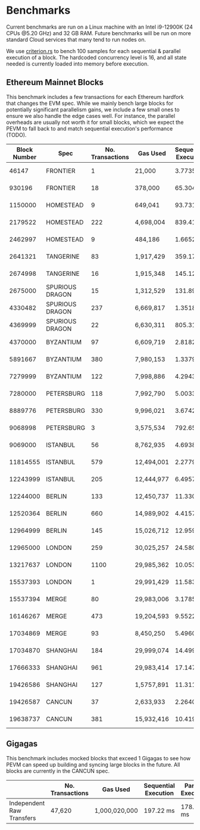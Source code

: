 # Benchmarks

Current benchmarks are run on a Linux machine with an Intel i9-12900K (24 CPUs @5.20 GHz) and 32 GB RAM. Future benchmarks will be run on more standard Cloud services that many tend to run nodes on.

We use [criterion.rs](https://github.com/bheisler/criterion.rs) to bench 100 samples for each sequential & parallel execution of a block. The hardcoded concurrency level is 16, and all state needed is currently loaded into memory before execution.

## Ethereum Mainnet Blocks

This benchmark includes a few transactions for each Ethereum hardfork that changes the EVM spec. While we mainly bench large blocks for potentially significant parallelism gains, we include a few small ones to ensure we also handle the edge cases well. For instance, the parallel overheads are usually not worth it for small blocks, which we expect the PEVM to fall back to and match sequential execution's performance (TODO).

| Block Number | Spec            | No. Transactions | Gas Used   | Sequential Execution | Parallel Execution | P / S    |
| ------------ | --------------- | ---------------- | ---------- | -------------------- | ------------------ | -------- |
| 46147        | FRONTIER        | 1                | 21,000     | 3.7735 µs            | 5.5761 µs          | 1.48     |
| 930196       | FRONTIER        | 18               | 378,000    | 65.304 µs            | 143.17 µs          | 2.19     |
| 1150000      | HOMESTEAD       | 9                | 649,041    | 93.731 µs            | 167.12 µs          | 1.78     |
| 2179522      | HOMESTEAD       | 222              | 4,698,004  | 839.41 µs            | 1.9379 ms          | 2.31     |
| 2462997      | HOMESTEAD       | 9                | 484,186    | 1.6652 ms            | 2.0024 ms          | 1.2      |
| 2641321      | TANGERINE       | 83               | 1,917,429  | 359.17 µs            | 797.55 µs          | 2.22     |
| 2674998      | TANGERINE       | 16               | 1,915,348  | 145.12 µs            | 178.53 µs          | 1.23     |
| 2675000      | SPURIOUS DRAGON | 15               | 1,312,529  | 131.89 µs            | 183.32 µs          | 1.39     |
| 4330482      | SPURIOUS DRAGON | 237              | 6,669,817  | 1.3518 ms            | 1.1653 ms          | **0.86** |
| 4369999      | SPURIOUS DRAGON | 22               | 6,630,311  | 805.31 µs            | 539.95 µs          | **0.67** |
| 4370000      | BYZANTIUM       | 97               | 6,609,719  | 2.8182 ms            | 5.6790 ms          | 2.02     |
| 5891667      | BYZANTIUM       | 380              | 7,980,153  | 1.3379 ms            | 2.8175 ms          | 2.11     |
| 7279999      | BYZANTIUM       | 122              | 7,998,886  | 4.2943 ms            | 1.8750 ms          | **0.44** |
| 7280000      | PETERSBURG      | 118              | 7,992,790  | 5.0033 ms            | 3.4559 ms          | **0.69** |
| 8889776      | PETERSBURG      | 330              | 9,996,021  | 3.6742 ms            | 2.8915 ms          | **0.79** |
| 9068998      | PETERSBURG      | 3                | 3,575,534  | 792.65 µs            | 1.2147 ms          | 1.53     |
| 9069000      | ISTANBUL        | 56               | 8,762,935  | 4.6938 ms            | 5.2187 ms          | 1.11     |
| 11814555     | ISTANBUL        | 579              | 12,494,001 | 2.2779 ms            | 4.5469 ms          | 2        |
| 12243999     | ISTANBUL        | 205              | 12,444,977 | 6.4957 ms            | 6.0502 ms          | **0.93** |
| 12244000     | BERLIN          | 133              | 12,450,737 | 11.330 ms            | 13.718 ms          | 1.21     |
| 12520364     | BERLIN          | 660              | 14,989,902 | 4.4157 ms            | 7.5328 ms          | 1.71     |
| 12964999     | BERLIN          | 145              | 15,026,712 | 12.959 ms            | 16.173 ms          | 1.25     |
| 12965000     | LONDON          | 259              | 30,025,257 | 24.580 ms            | 14.590 ms          | **0.59** |
| 13217637     | LONDON          | 1100             | 29,985,362 | 10.053 ms            | 10.284 ms          | 1.02     |
| 15537393     | LONDON          | 1                | 29,991,429 | 11.583 µs            | 25.809 µs          | 2.23     |
| 15537394     | MERGE           | 80               | 29,983,006 | 3.1785 ms            | 3.2075 ms          | 1.01     |
| 16146267     | MERGE           | 473              | 19,204,593 | 9.5522 ms            | 5.4430 ms          | **0.57** |
| 17034869     | MERGE           | 93               | 8,450,250  | 5.4960 ms            | 4.8504 ms          | **0.88** |
| 17034870     | SHANGHAI        | 184              | 29,999,074 | 14.499 ms            | 17.309 ms          | 1.19     |
| 17666333     | SHANGHAI        | 961              | 29,983,414 | 17.147 ms            | 12.125 ms          | **0.71** |
| 19426586     | SHANGHAI        | 127              | 1,5757,891 | 11.311 ms            | 15.657 ms          | 1.38     |
| 19426587     | CANCUN          | 37               | 2,633,933  | 2.2640 ms            | 2.3813 ms          | 1.05     |
| 19638737     | CANCUN          | 381              | 15,932,416 | 10.419 ms            | 12.481 ms          | 1.2      |

## Gigagas

This benchmark includes mocked blocks that exceed 1 Gigagas to see how PEVM can speed up building and syncing large blocks in the future. All blocks are currently in the CANCUN spec.

|                           | No. Transactions | Gas Used      | Sequential Execution | Parallel Execution | P / S   |
| ------------------------- | ---------------- | ------------- | -------------------- | ------------------ | ------- |
| Independent Raw Transfers | 47,620           | 1,000,020,000 | 197.22 ms            | 178.64 ms          | **91%** |
